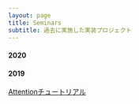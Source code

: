 ```yaml
---
layout: page
title: Seminars
subtitle: 過去に実施した実装プロジェクト
---
```


#### 2020

#### 2019
[Attentionチュートリアル](http://localhost:4000/implementation/2019-04-29-attention)